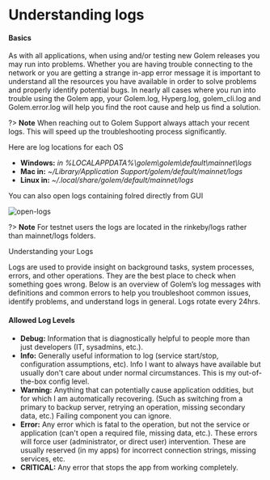 # Understanding logs 
#### Basics

As with all applications, when using and/or testing new Golem releases you may run into problems. Whether you are having trouble connecting to the network or you are getting a strange in-app error message it is important to understand all the resources you have available in order to solve problems and properly identify potential bugs. In nearly all cases where you run into trouble using the Golem app, your Golem.log, Hyperg.log, golem_cli.log and Golem.error.log will help you find the root cause and help us find a solution.

?> **Note**  When reaching out to Golem Support always attach your recent logs. This will speed up the troubleshooting process significantly.

Here are log locations for each OS

* **Windows:** *in %LOCALAPPDATA%\golem\golem\default\mainnet\logs*
* **Mac in:** *~/Library/Application Support/golem/default/mainnet/logs*
* **Linux in:** *~/.local/share/golem/default/mainnet/logs*

You can also open logs containing folred directly from GUI

![open-logs](/img/usage/open-logs.jpg)

?> **Note**  For testnet users the logs are located in the rinkeby/logs rather than mainnet/logs folders.

Understanding your Logs

Logs are used to provide insight on background tasks, system processes, errors, and other operations. They are the best place to check when something goes wrong. Below is an overview of Golem’s log messages with definitions and common errors to help you troubleshoot common issues, identify problems, and understand logs in general. Logs rotate every 24hrs.

#### Allowed Log Levels

* **Debug:**  Information that is diagnostically helpful to people more than just developers (IT, sysadmins, etc.).
* **Info:**  Generally useful information to log (service start/stop, configuration assumptions, etc). Info I want to always have available but usually don't care about under normal circumstances. This is my out-of-the-box config level.
* **Warning:** Anything that can potentially cause application oddities, but for which I am automatically recovering. (Such as switching from a primary to backup server, retrying an operation, missing secondary data, etc.) Failing component you can ignore.
* **Error:**  Any error which is fatal to the operation, but not the service or application (can't open a required file, missing data, etc.). These errors will force user (administrator, or direct user) intervention. These are usually reserved (in my apps) for incorrect connection strings, missing services, etc.
* **CRITICAL:** Any error that stops the app from working completely.
